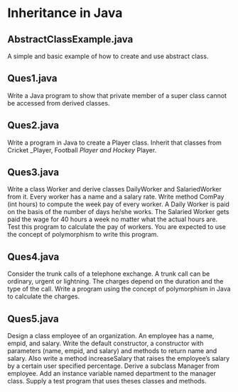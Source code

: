 # Inheritance in Java

## AbstractClassExample.java
A simple and basic example of how to create and use abstract class.

## Ques1.java
Write a Java program to show that private member of a super class cannot be accessed from
derived classes.

## Ques2.java
Write a program in Java to create a Player class. Inherit that classes from Cricket _Player, Football
_Player and Hockey_ Player.

## Ques3.java
Write a class Worker and derive classes DailyWorker and SalariedWorker from it. Every worker
has a name and a salary rate. Write method ComPay (int hours) to compute the week pay of every
worker. A Daily Worker is paid on the basis of the number of days he/she works. The Salaried
Worker gets paid the wage for 40 hours a week no matter what the actual hours are. Test this
program to calculate the pay of workers. You are expected to use the concept of polymorphism to
write this program.

## Ques4.java
Consider the trunk calls of a telephone exchange. A trunk call can be ordinary, urgent or
lightning. The charges depend on the duration and the type of the call. Write a program using the
concept of polymorphism in Java to calculate the charges.

## Ques5.java
Design a class employee of an organization. An employee has a name, empid, and salary. Write
the default constructor, a constructor with parameters (name, empid, and salary) and methods to
return name and salary. Also write a method increaseSalary that raises the employee’s salary by a
certain user specified percentage. Derive a subclass Manager from employee. Add an instance
variable named department to the manager class. Supply a test program that uses theses classes
and methods.
